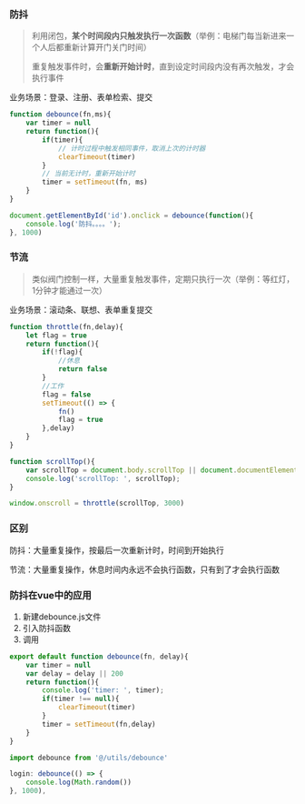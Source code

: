 ### 防抖

> 利用闭包，**某个时间段内只触发执行一次函数**（举例：电梯门每当新进来一个人后都重新计算开门关门时间）
>
> 重复触发事件时，会**重新开始计时**，直到设定时间段内没有再次触发，才会执行事件

业务场景：登录、注册、表单检索、提交

```js
function debounce(fn,ms){
    var timer = null
    return function(){
        if(timer){
            // 计时过程中触发相同事件，取消上次的计时器
            clearTimeout(timer)
        }
        // 当前无计时，重新开始计时
        timer = setTimeout(fn, ms)
    }
}

document.getElementById('id').onclick = debounce(function(){
    console.log('防抖。。。。');
}, 1000)
```

### 节流

> 类似阀门控制一样，大量重复触发事件，定期只执行一次（举例：等红灯，1分钟才能通过一次）

业务场景：滚动条、联想、表单重复提交

```js
function throttle(fn,delay){
    let flag = true
    return function(){
        if(!flag){
            //休息
            return false
        }
        //工作
        flag = false
        setTimeout(() => {
            fn()
            flag = true
        },delay)
    }
}

function scrollTop(){
    var scrollTop = document.body.scrollTop || document.documentElement.scrollTop
    console.log('scrollTop: ', scrollTop);
}

window.onscroll = throttle(scrollTop, 3000)
```

### 区别

防抖：大量重复操作，按最后一次重新计时，时间到开始执行

节流：大量重复操作，休息时间内永远不会执行函数，只有到了才会执行函数

### 防抖在vue中的应用

1. 新建debounce.js文件
2. 引入防抖函数
3. 调用

```js
export default function debounce(fn, delay){
    var timer = null
    var delay = delay || 200
    return function(){
        console.log('timer: ', timer);
        if(timer !== null){
            clearTimeout(timer)
        }
        timer = setTimeout(fn,delay) 
    }
}
```

```js
import debounce from '@/utils/debounce'

login: debounce(() => {
    console.log(Math.random())
}, 1000),
```



